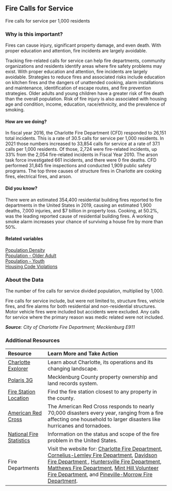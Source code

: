 ## Fire Calls for Service
Fire calls for service per 1,000 residents

### Why is this important?
Fires can cause injury, significant property damage, and even death. With proper education and attention, fire incidents are largely avoidable.  

Tracking fire-related calls for service can help fire departments, community organizations and residents identify areas where fire safety problems may exist. With proper education and attention, fire incidents are largely avoidable. Strategies to reduce fires and associated risks include education on kitchen fires and the dangers of unattended cooking, alarm installations and maintenance, identification of escape routes, and fire prevention strategies. Older adults and young children have a greater risk of fire death than the overall population. Risk of fire injury is also associated with housing age and condition, income, education, race/ethnicity, and the prevalence of smoking.

#### How are we doing? 
In fiscal year 2016, the Charlotte Fire Department (CFD) responded to 26,151 total incidents. This is a rate of 30.5 calls for service per 1,000 residents. In 2021 those numbers increased to 33,854 calls for service at a rate of 37.1 calls per 1,000 residents. Of those, 2,724 were fire-related incidents, up 33% from the 2,054 fire-related incidents in Fiscal Year 2010. The arson task force investigated 661 incidents, and there were 0 fire deaths. CFD performed 31,845 fire inspections and conducted 1,909 public safety programs. The top three causes of structure fires in Charlotte are cooking fires, electrical fires, and arson.

#### Did you know?
There were an estimated 354,400 residential building fires reported to fire departments in the United States in 2019, causing an estimated 1,900 deaths, 7,000 injuries, and $7 billion in property loss. Cooking, at 50.2%, was the leading reported cause of residential building fires. A working smoke alarm increases your chance of surviving a house fire by more than 50%. 

#### Related variables
<a href="javascript:void(0)" onclick="model.metricId = 'm47'">Population Density</a>  
<a href="javascript:void(0)" onclick="model.metricId = 'm13'">Population - Older Adult</a>  
<a href="javascript:void(0)" onclick="model.metricId = 'm12'">Population - Youth</a>  
<a href="javascript:void(0)" onclick="model.metricId = 'm68'">Housing Code Violations</a>  

### About the Data
The number of fire calls for service divided population, multiplied by 1,000. 

Fire calls for service include, but were not limited to, structure fires, vehicle fires, and fire alarms for both residential and non-residential structures. Motor vehicle fires were included but accidents were excluded. Any calls for service where the primary reason was medic related were not included.

_**Source**: City of Charlotte Fire Department; Mecklenburg E911_

### Additional Resources
| Resource | Learn More and Take Action | 
|:--- | :--- |
|[Charlotte Explorer](https://explore.charlottenc.gov/)| Learn about Charlotte, its operations and its changing landscape.
|[Polaris 3G](https://polaris3g.mecklenburgcountync.gov//)| Mecklenburg County property ownership and land records system.
|[Fire Station Location](http://mcmap.org/geoportal/?q=fire)| Find the fire station closest to any property in the county.
|[American Red Cross](http://www.redcross.org/nc/charlotte/programs-services) | The American Red Cross responds to nearly 70,000 disasters every year, ranging from a fire affecting one household to larger disasters like hurricanes and tornadoes.
|[National Fire Statistics](https://www.usfa.fema.gov/data/) |Information on the status and scope of the fire problem in the United States.
|Fire Departments| Visit the website for: [Charlotte Fire Department](http://charlottenc.gov/fire/Pages/default.aspx), [Cornelius-Lemley Fire Department](http://www.corneliusfd.org/), [Davidson Fire Department ](http://www.ci.davidson.nc.us/index.aspx?nid=63), [Huntersville Fire Department](http://www.huntersville.org/Departments/FireRescue.aspx), [Matthews Fire Department](http://www.matthewsnc.gov/pview.aspx?id=20732&catid=567), [Mint Hill Volunteer Fire Department](http://www.minthillvfd.com/), and [Pineville-Morrow Fire Department](http://www.pinevillevfd.org/). 